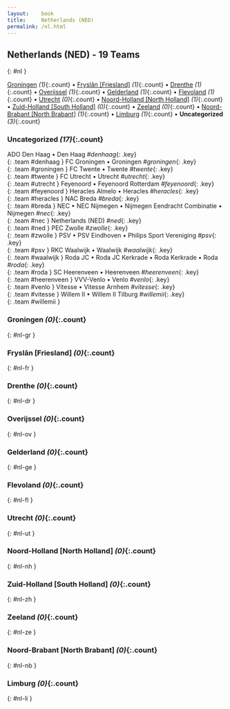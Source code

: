 ```yaml
---
layout:    book
title:     Netherlands (NED)
permalink: /nl.html
---
```


## Netherlands (NED) - 19 Teams
{: #nl }






[Groningen](#nl-gr) _(1)_{:.count} • [Fryslân [Friesland]](#nl-fr) _(1)_{:.count} • [Drenthe](#nl-dr) _(1)_{:.count} • [Overijssel](#nl-ov) _(1)_{:.count} • [Gelderland](#nl-ge) _(1)_{:.count} • [Flevoland](#nl-fl) _(1)_{:.count} • [Utrecht](#nl-ut) _(0)_{:.count} • [Noord-Holland [North Holland]](#nl-nh) _(1)_{:.count} • [Zuid-Holland [South Holland]](#nl-zh) _(0)_{:.count} • [Zeeland](#nl-ze) _(0)_{:.count} • [Noord-Brabant [North Brabant]](#nl-nb) _(1)_{:.count} • [Limburg](#nl-li) _(1)_{:.count} • **Uncategorized** _(3)_{:.count}


### Uncategorized _(17)_{:.count}

ADO Den Haag • Den Haag   _#denhaag_{: .key} <br>
{: .team #denhaag }
FC Groningen • Groningen   _#groningen_{: .key} <br>
{: .team #groningen }
FC Twente • Twente   _#twente_{: .key} <br>
{: .team #twente }
FC Utrecht • Utrecht   _#utrecht_{: .key} <br>
{: .team #utrecht }
Feyenoord • Feyenoord Rotterdam   _#feyenoord_{: .key} <br>
{: .team #feyenoord }
Heracles Almelo • Heracles   _#heracles_{: .key} <br>
{: .team #heracles }
NAC Breda   _#breda_{: .key} <br>
{: .team #breda }
NEC • NEC Nijmegen • Nijmegen Eendracht Combinatie • Nijmegen   _#nec_{: .key} <br>
{: .team #nec }
Netherlands  (NED)  _#ned_{: .key} <br>
{: .team #ned }
PEC Zwolle   _#zwolle_{: .key} <br>
{: .team #zwolle }
PSV • PSV Eindhoven • Philips Sport Vereniging   _#psv_{: .key} <br>
{: .team #psv }
RKC Waalwijk • Waalwijk   _#waalwijk_{: .key} <br>
{: .team #waalwijk }
Roda JC • Roda JC Kerkrade • Roda Kerkrade • Roda   _#roda_{: .key} <br>
{: .team #roda }
SC Heerenveen • Heerenveen   _#heerenveen_{: .key} <br>
{: .team #heerenveen }
VVV-Venlo • Venlo   _#venlo_{: .key} <br>
{: .team #venlo }
Vitesse • Vitesse Arnhem   _#vitesse_{: .key} <br>
{: .team #vitesse }
Willem II • Willem II Tilburg   _#willemii_{: .key} <br>
{: .team #willemii }



### Groningen _(0)_{:.count}
{: #nl-gr }





<div class='columns3' markdown='1'>


</div>



### Fryslân [Friesland] _(0)_{:.count}
{: #nl-fr }





<div class='columns3' markdown='1'>


</div>



### Drenthe _(0)_{:.count}
{: #nl-dr }





<div class='columns3' markdown='1'>


</div>



### Overijssel _(0)_{:.count}
{: #nl-ov }





<div class='columns3' markdown='1'>


</div>



### Gelderland _(0)_{:.count}
{: #nl-ge }





<div class='columns3' markdown='1'>


</div>



### Flevoland _(0)_{:.count}
{: #nl-fl }





<div class='columns3' markdown='1'>


</div>



### Utrecht _(0)_{:.count}
{: #nl-ut }





<div class='columns3' markdown='1'>


</div>



### Noord-Holland [North Holland] _(0)_{:.count}
{: #nl-nh }





<div class='columns3' markdown='1'>


</div>



### Zuid-Holland [South Holland] _(0)_{:.count}
{: #nl-zh }





<div class='columns3' markdown='1'>


</div>



### Zeeland _(0)_{:.count}
{: #nl-ze }





<div class='columns3' markdown='1'>


</div>



### Noord-Brabant [North Brabant] _(0)_{:.count}
{: #nl-nb }





<div class='columns3' markdown='1'>


</div>



### Limburg _(0)_{:.count}
{: #nl-li }





<div class='columns3' markdown='1'>


</div>


 

